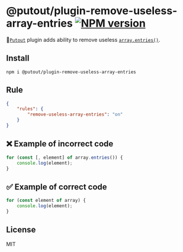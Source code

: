 # @putout/plugin-remove-useless-array-entries [![NPM version][NPMIMGURL]][NPMURL]

[NPMIMGURL]: https://img.shields.io/npm/v/@putout/plugin-remove-useless-array-entries.svg?style=flat&longCache=true
[NPMURL]: https://npmjs.org/package/@putout/plugin-remove-useless-array-entries "npm"

🐊[`Putout`](https://github.com/coderaiser/putout) plugin adds ability to remove useless [`array.entries()`](https://developer.mozilla.org/en-US/docs/Web/JavaScript/Reference/Global_Objects/Array/entries).

## Install

```
npm i @putout/plugin-remove-useless-array-entries
```

## Rule

```json
{
    "rules": {
        "remove-useless-array-entries": "on"
    }
}
```

## ❌ Example of incorrect code

```js
for (const [, element] of array.entries()) {
    console.log(element);
}
```

## ✅ Example of correct code

```js
for (const element of array) {
    console.log(element);
}
```

## License

MIT
